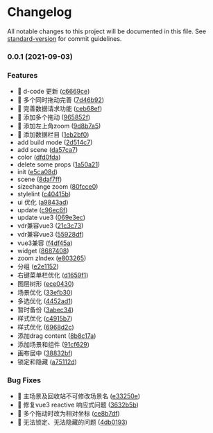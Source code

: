 # Changelog

All notable changes to this project will be documented in this file. See [standard-version](https://github.com/conventional-changelog/standard-version) for commit guidelines.

### 0.0.1 (2021-09-03)


### Features

* 🎸 d-code 更新 ([c6669ce](https://github.com/fish-uncle/dorring-sdk/commit/c6669ce36f73768a23e64bb9f3bc6f2150609537))
* 🎸 多个同时拖动完善 ([7d46b92](https://github.com/fish-uncle/dorring-sdk/commit/7d46b925fd42a1dedb39445c098c513b21f1fe32))
* 🎸 完善数据请求功能 ([ceb68ef](https://github.com/fish-uncle/dorring-sdk/commit/ceb68ef5644ef608df691c58b24a90f53e0c2034))
* 🎸 添加多个拖动 ([965852f](https://github.com/fish-uncle/dorring-sdk/commit/965852fe29fe0a61e639f9d31d82c3951e99cff5))
* 🎸 添加左上角zoom ([9d8b7a5](https://github.com/fish-uncle/dorring-sdk/commit/9d8b7a5a8506e6f940ff6af5b70dd8f2b2be58f3))
* 🎸 添加数据栏目 ([1eb2bf0](https://github.com/fish-uncle/dorring-sdk/commit/1eb2bf08327488ddc7e2ace0499aad2b9dddb25e))
* add build mode ([2d514c7](https://github.com/fish-uncle/dorring-sdk/commit/2d514c7aa074f492d99c245eeb9efe328f802656))
* add scene ([da57ca7](https://github.com/fish-uncle/dorring-sdk/commit/da57ca7a2e922ee25c568c89b5c1599dc2941e1c))
* color ([dfd0fda](https://github.com/fish-uncle/dorring-sdk/commit/dfd0fda4ace94a5efb58c7b627deda587c386015))
* delete some props ([1a50a21](https://github.com/fish-uncle/dorring-sdk/commit/1a50a21307b6821a5526bda512a84c1e32437e29))
* init ([e5ca08d](https://github.com/fish-uncle/dorring-sdk/commit/e5ca08df84ffec18aa98295345b264adae28c92e))
* scene ([8daf7ff](https://github.com/fish-uncle/dorring-sdk/commit/8daf7ffeec8873f84af234401f4024eff7bd007b))
* sizechange zoom ([80fcce0](https://github.com/fish-uncle/dorring-sdk/commit/80fcce065f1078516ac51175f0c331e1a0833213))
* stylelint ([c40415b](https://github.com/fish-uncle/dorring-sdk/commit/c40415b3f43f3990ae03c0e631b7f242bd80222d))
* ui 优化 ([a9843ad](https://github.com/fish-uncle/dorring-sdk/commit/a9843addfd327e3a9a84ef2fd311988b97289f03))
* update ([c96ec6f](https://github.com/fish-uncle/dorring-sdk/commit/c96ec6f67e76fd33d0ed757f235021895e3e0f13))
* update vue3 ([069e3ec](https://github.com/fish-uncle/dorring-sdk/commit/069e3ec9a93973fecb8c2cecd4da2cd37c4db2a2))
* vdr兼容vue3 ([21c3c73](https://github.com/fish-uncle/dorring-sdk/commit/21c3c731d0b22853dc9eb12d40e9f6110a0e7fb3))
* vdr兼容vue3 ([55928df](https://github.com/fish-uncle/dorring-sdk/commit/55928dfff0028d41112d4c283ac941ed44d30cf7))
* vue3兼容 ([f4df45a](https://github.com/fish-uncle/dorring-sdk/commit/f4df45afeeabd0cb84c99fa336ad00da9b14419c))
* widget ([8687408](https://github.com/fish-uncle/dorring-sdk/commit/86874084bac91a7917f4ef660936b81c76b78903))
* zoom zIndex ([e803265](https://github.com/fish-uncle/dorring-sdk/commit/e8032655328f6d6547af1dbde9778dcf60f2a4fe))
* 分组 ([e2e1152](https://github.com/fish-uncle/dorring-sdk/commit/e2e1152a8e507c97c285d4203678dfc7a45e6b0f))
* 右键菜单栏优化 ([d1659f1](https://github.com/fish-uncle/dorring-sdk/commit/d1659f172c4a06b9956f3006b13c935071eaf202))
* 图层树形 ([ece0430](https://github.com/fish-uncle/dorring-sdk/commit/ece0430a201dab00bf774fe3dda8f20a978a5d82))
* 场景优化 ([33efb30](https://github.com/fish-uncle/dorring-sdk/commit/33efb303a2744162fccba4ddb207429d1e64ab6b))
* 多选优化 ([4452ad1](https://github.com/fish-uncle/dorring-sdk/commit/4452ad16291f8fd5213b2df495a705b3379d2366))
* 暂时备份 ([3abec34](https://github.com/fish-uncle/dorring-sdk/commit/3abec347bbf5a2d4959fe1e01926b1dad608b08f))
* 样式优化 ([c4915b7](https://github.com/fish-uncle/dorring-sdk/commit/c4915b7641355425b1208d6a210ea2551d0c2ae0))
* 样式优化 ([6968d2c](https://github.com/fish-uncle/dorring-sdk/commit/6968d2c7c53beeacf578bbc8812d928bf06823a9))
* 添加drag content ([8b8c17a](https://github.com/fish-uncle/dorring-sdk/commit/8b8c17ab36e8367192855ffe521577872a7e70d0))
* 添加场景和组件 ([91cf629](https://github.com/fish-uncle/dorring-sdk/commit/91cf6290ec054e9b4e61735b02f34d164348a7f5))
* 画布居中 ([38832bf](https://github.com/fish-uncle/dorring-sdk/commit/38832bff76f6966af7bf891707ee58e82cdf858c))
* 锁定和隐藏 ([a75112d](https://github.com/fish-uncle/dorring-sdk/commit/a75112d33c7f8a53264adeff1cdd36cff68c4957))


### Bug Fixes

* 🐞 主场景及回收站不可修改场景名 ([e33250e](https://github.com/fish-uncle/dorring-sdk/commit/e33250e2d24410afbc5313387496e3efff4aca96))
* 🐞 修复vue3 reactive 响应式问题 ([3632b5b](https://github.com/fish-uncle/dorring-sdk/commit/3632b5bfa8eebf9369b53d2a9820da4a770a9ea6))
* 🐞 多个拖动时改为相对坐标 ([ce8b7df](https://github.com/fish-uncle/dorring-sdk/commit/ce8b7df0170420c5c9c34f03ba9aa119538a3d55))
* 🐞 无法锁定、无法隐藏的问题 ([4db0193](https://github.com/fish-uncle/dorring-sdk/commit/4db0193916ace571f5cabd8199bb74437f1fa342))
